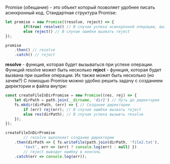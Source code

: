 Promise (обещание) - это объект который позволяет удобнее писать асинхронный код. Стандартная структура Promise:
```jsx
let promise = new Promise((resolve, reject) => {
		if(true) resolve() // В случае успеха асинхронной операции, вызвать resolve
		else reject() // В случае ошибки вызвать reject
});

promise
	.then() // resolve
	.catch() // reject
```

**resolve** - функция, которая будет вызываться при успехе операции. Функций resolve может быть несколько
**reject** - функция, которая будет вызвана при ошибке операции. Их также может быть несколько (но зачем?)
С помощью Promise можно удобно решить задачу с созданием директории и файла внутри:
```jsx
const createFileInDirPromise = new Promise((res, rej) => {
    let dirPath = path.join(__dirname, 'dir2') // Путь до директории
    fs.mkdir(dirPath, (err) => { // Создание директории
        if (err) rej(err); // В случае ошибки вызвать reject
        else res(dirPath); // В случае успеха вызывть resolve
    });
});

createFileInDirPromise
		// resolve выполняет создание директории
    .then(dirPath => { fs.writeFile(path.join(dirPath, 'file2.txt'), 
		'text', err => (err) ? console.log(err) : null) }) 
		// reject выводит ошибку в консоль
    .catch(err => console.log(err)); 
```
